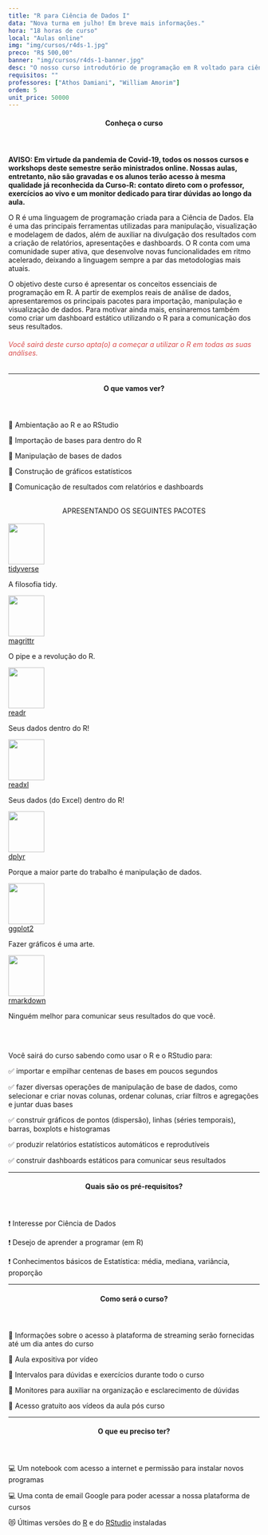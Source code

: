 ```yaml
---
title: "R para Ciência de Dados I"
data: "Nova turma em julho! Em breve mais informações."
hora: "18 horas de curso"
local: "Aulas online"
img: "img/cursos/r4ds-1.jpg"
preco: "R$ 500,00"
banner: "img/cursos/r4ds-1-banner.jpg"
desc: "O nosso curso introdutório de programação em R voltado para ciência de dados."
requisitos: ""
professores: ["Athos Damiani", "William Amorim"]
ordem: 5
unit_price: 50000
---
```


<header class="section-header">
  <h4>Conheça o curso</h4>
</header>

<b>AVISO: Em virtude da pandemia de Covid-19, todos os nossos cursos e workshops deste semestre serão ministrados online. Nossas aulas, entretanto, não são gravadas e os alunos terão acesso à mesma qualidade já reconhecida da Curso-R: contato direto com o professor, exercícios ao vivo e um monitor dedicado para tirar dúvidas ao longo da aula.</b>

O R é uma linguagem de programação criada para a Ciência de Dados. Ela é uma das principais ferramentas utilizadas para manipulação, visualização e modelagem de dados, além de auxiliar na divulgação dos resultados com a criação de relatórios, apresentações e dashboards. O R conta com uma comunidade super ativa, que desenvolve novas funcionalidades em ritmo acelerado, deixando a linguagem sempre a par das metodologias mais atuais.

O objetivo deste curso é apresentar os conceitos essenciais de programação em R. A partir de exemplos reais de análise de dados, apresentaremos os principais pacotes para importação, manipulação e visualização de dados. Para motivar ainda mais, ensinaremos também como criar um dashboard estático utilizando o R para a comunicação dos seus resultados. 

<h6 style = "color: #da4d4d">Você sairá deste curso apta(o) a começar a utilizar o R em todas as suas análises.</h6>

<hr>

<header class="section-header">
  <h4>O que vamos ver?</h4>
</header>

&#128204; Ambientação ao R e ao RStudio

&#128204; Importação de bases para dentro do R

&#128204; Manipulação de bases de dados

&#128204; Construção de gráficos estatísticos

&#128204; Comunicação de resultados com relatórios e dashboards

<br>

<center>
APRESENTANDO OS SEGUINTES PACOTES
</center>

<div class="row justify-content-center">
<br>
<div class="tooltip-wrap">
  <img src = "/img/cursos/hex/tidyverse.png" width = "72px" height = "82px">
  <div class="tooltip-content">
    <a href = "https://www.tidyverse.org/packages/" target = "_blank">tidyverse</a>
    <p>A filosofia tidy.</p>
  </div> 
</div>
<div class="tooltip-wrap">
  <img src = "/img/cursos/hex/pipe.png" width = "72px" height = "82px">
  <div class="tooltip-content">
    <a href = "https://cran.r-project.org/web/packages/magrittr/vignettes/magrittr.html/" target = "_blank">magrittr</a>
    <p>O pipe e a revolução do R.</p>
  </div> 
</div>
<div class="tooltip-wrap">
  <img src = "/img/cursos/hex/readr.png" width = "72px" height = "82px">
  <div class="tooltip-content">
    <a href = "https://readr.tidyverse.org/" target = "_blank">readr</a>
    <p>Seus dados dentro do R!</p>
  </div> 
</div>
<div class="tooltip-wrap">
  <img src = "/img/cursos/hex/readxl.png" width = "72px" height = "82px">
  <div class="tooltip-content">
    <a href = "https://reaxl.tidyverse.org/" target = "_blank">readxl</a>
    <p>Seus dados (do Excel) dentro do R!</p>
  </div> 
</div>
<div class="tooltip-wrap">
  <img src = "/img/cursos/hex/dplyr.png" width = "72px" height = "82px">
  <div class="tooltip-content">
    <a href = "https://dplyr.tidyverse.org/" target = "_blank">dplyr</a>
    <p>Porque a maior parte do trabalho é manipulação de dados.</p>
  </div> 
</div>
<div class="tooltip-wrap">
  <img src = "/img/cursos/hex/ggplot2.png" width = "72px" height = "82px">
  <div class="tooltip-content">
    <a href = "https://ggplot2.tidyverse.org/" target = "_blank">ggplot2</a>
    <p>Fazer gráficos é uma arte.</p>
  </div> 
</div>
<div class="tooltip-wrap">
  <img src = "/img/cursos/hex/rmarkdown.png" width = "72px" height = "82px">
  <div class="tooltip-content">
    <a href = "https://rmarkdown.rstudio.com/" target = "_blank">rmarkdown</a>
    <p>Ninguém melhor para comunicar seus resultados do que você.</p>
  </div> 
</div>
</div>

<br>
<br>

Você sairá do curso sabendo como usar o R e o RStudio para:

&#9989; importar e empilhar centenas de bases em poucos segundos

&#9989; fazer diversas operações de manipulação de base de dados, como selecionar e criar novas colunas, ordenar colunas, criar filtros e agregações e juntar duas bases

&#9989; construir gráficos de pontos (dispersão), linhas (séries temporais), barras, boxplots e histogramas

&#9989; produzir relatórios estatísticos automáticos e reprodutíveis

&#9989; construir dashboards estáticos para comunicar seus resultados


<hr>

<header class="section-header">
  <h4>Quais são os pré-requisitos?</h4>
</header>

&#10071; Interesse por Ciência de Dados

&#10071; Desejo de aprender a programar (em R)

&#10071; Conhecimentos básicos de Estatística: média, mediana, variância, proporção

<hr>

<header class="section-header">
  <h4>Como será o curso?</h4>
</header>

<p>&#128313; Informações sobre o acesso à plataforma de streaming serão fornecidas até um dia antes do curso
<p>&#128313; Aula expositiva por vídeo
<p>&#128313; Intervalos para dúvidas e exercícios durante todo o curso
<p>&#128313; Monitores para auxiliar na organização e esclarecimento de dúvidas 
<p>&#128313; Acesso gratuito aos vídeos da aula pós curso

<hr>

<header class="section-header">
  <h4>O que eu preciso ter?</h4>
</header>

&#128187; Um notebook com acesso a internet e permissão para instalar novos programas

&#128187; Uma conta de email Google para poder acessar a nossa plataforma de cursos

&#128571; Últimas versões do [R](https://cran.r-project.org/) e do [RStudio](https://www.rstudio.com/products/rstudio/download/) instaladas
